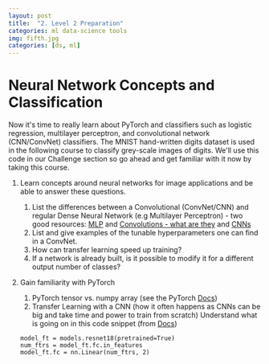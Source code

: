 ```yaml
---
layout: post
title:  "2. Level 2 Preparation"
categories: ml data-science tools
img: fifth.jpg
categories: [ds, ml]
---
```


# Neural Network Concepts and Classification

Now it's time to really learn about PyTorch and classifiers such as logistic regression, multilayer perceptron, and convolutional network (CNN/ConvNet) classifiers.  The MNIST hand-written digits dataset is used in the following course to classify grey-scale images of digits.  We'll use this code in our Challenge section so go ahead and get familiar with it now by taking this course.

1. Learn concepts around neural networks for image applications and be able to answer these questions.
    1.  List the differences between a Convolutional (ConvNet/CNN) and regular Dense Neural Network (e.g Multilayer Perceptron) - two good resources:  [MLP](https://towardsdatascience.com/multi-layer-neural-networks-with-sigmoid-function-deep-learning-for-rookies-2-bf464f09eb7f) and [Convolutions - what are they](http://colah.github.io/posts/2014-07-Understanding-Convolutions/) and [CNNs](http://colah.github.io/posts/2014-07-Conv-Nets-Modular/)
    2.  List and give examples of the tunable hyperparameters one can find in a ConvNet.
    3.  How can transfer learning speed up training?
    4.  If a network is already built, is it possible to modify it for a different output number of classes?

2.  Gain familiarity with PyTorch
    1.  PyTorch tensor vs. numpy array (see the PyTorch [Docs](https://pytorch.org/tutorials/beginner/pytorch_with_examples.html))
    2.  Transfer Learning with a CNN (how it often happens as CNNs can be big and take time and power to train from scratch)
      Understand what is going on in this code snippet (from [Docs](https://pytorch.org/tutorials/beginner/transfer_learning_tutorial.html))
      ```pythonn
      model_ft = models.resnet18(pretrained=True)
      num_ftrs = model_ft.fc.in_features
      model_ft.fc = nn.Linear(num_ftrs, 2)
      ```